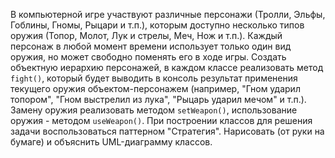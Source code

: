 В компьютерной игре участвуют различные персонажи (Тролли, Эльфы, Гоблины, Гномы, Рыцари и т.п.), которым доступно несколько типов оружия (Топор, Молот, Лук и стрелы, Меч, Нож и т.п.). Каждый персонаж в любой момент времени использует только один вид оружия, но может свободно поменять его в ходе игры.
Создать объектную иерархию персонажей, в каждом классе реализовать метод `fight()`, который будет выводить в консоль результат применения текущего оружия объектом-персонажем (например, "Гном ударил топором", "Гном выстрелил из лука", "Рыцарь ударил мечом" и т.п.). Замену оружия реализовать методом `setWeapon()`, использование оружия - методом `useWeapon()`.
При построении классов для решения задачи воспользоваться паттерном "Стратегия".
Нарисовать (от руки на бумаге) и объяснить UML-диаграмму классов.
